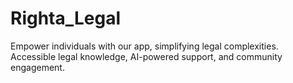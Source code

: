# Righta_Legal
Empower individuals with our app, simplifying legal complexities. Accessible legal knowledge, AI-powered support, and community engagement.
